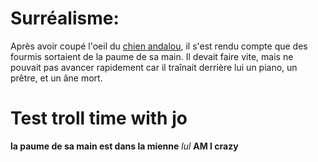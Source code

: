 # Surréalisme:

Après avoir coupé l'oeil du [chien andalou](https://www.youtube.com/watch?v=054OIVlmjUM), 
il s'est rendu compte que des fourmis sortaient de la paume de sa main. 
Il devait faire vite, mais ne pouvait pas avancer rapidement car il traînait derrière lui un piano, un prêtre, et un âne mort.


# Test troll time with jo 
**la paume de sa main est dans la mienne** 
*lul*
**AM I crazy**
